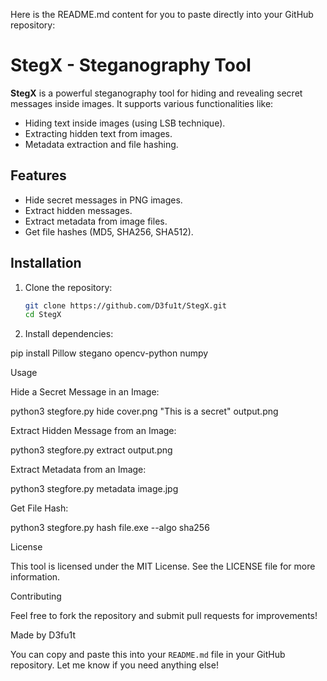 Here is the README.md content for you to paste directly into your GitHub repository:

# StegX - Steganography Tool

**StegX** is a powerful steganography tool for hiding and revealing secret messages inside images. It supports various functionalities like:

- Hiding text inside images (using LSB technique).
- Extracting hidden text from images.
- Metadata extraction and file hashing.

## Features
- Hide secret messages in PNG images.
- Extract hidden messages.
- Extract metadata from image files.
- Get file hashes (MD5, SHA256, SHA512).

## Installation

1. Clone the repository:
   ```bash
   git clone https://github.com/D3fu1t/StegX.git
   cd StegX

2. Install dependencies:

pip install Pillow stegano opencv-python numpy



Usage

Hide a Secret Message in an Image:

python3 stegfore.py hide cover.png "This is a secret" output.png

Extract Hidden Message from an Image:

python3 stegfore.py extract output.png

Extract Metadata from an Image:

python3 stegfore.py metadata image.jpg

Get File Hash:

python3 stegfore.py hash file.exe --algo sha256

License

This tool is licensed under the MIT License. See the LICENSE file for more information.

Contributing

Feel free to fork the repository and submit pull requests for improvements!

Made by D3fu1t

You can copy and paste this into your `README.md` file in your GitHub repository. Let me know if you need anything else!

